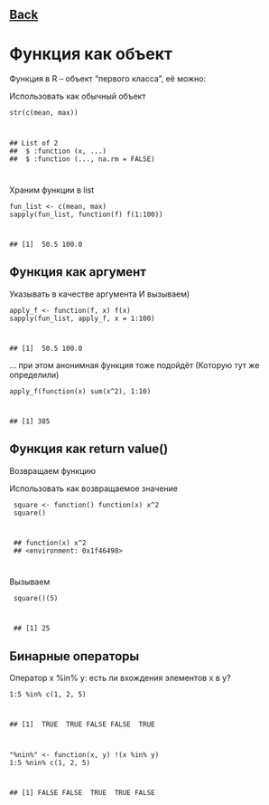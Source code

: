  ## [Back](https://github.com/ifanzilka/Statistic_for_R/blob/main/Module%203:%20advanced%20programming/3advanced_prjgramming.md)


# Функция как объект

Функция в R – объект “первого класса”, её можно:

Использовать как обычный объект


    str(c(mean, max))
#
    ## List of 2
    ##  $ :function (x, ...)  
    ##  $ :function (..., na.rm = FALSE)
#
Храним функции в list


    fun_list <- c(mean, max)
    sapply(fun_list, function(f) f(1:100))
#
    ## [1]  50.5 100.0



## Функция как аргумент

Указывать в качестве аргумента
И вызываем)


    apply_f <- function(f, x) f(x)
    sapply(fun_list, apply_f, x = 1:100)
#
    ## [1]  50.5 100.0

… при этом анонимная функция тоже подойдёт
(Которую тут же определили)
  
    apply_f(function(x) sum(x^2), 1:10)
#
    ## [1] 385

## Функция как return value()

Возвращаем функцию

Использовать как возвращаемое значение

     square <- function() function(x) x^2
     square()
#
     ## function(x) x^2
     ## <environment: 0x1f46498>
#
Вызываем
 
     square()(5)
#
     ## [1] 25

## Бинарные операторы

Оператор x %in% y: есть ли вхождения элементов x в y?

    1:5 %in% c(1, 2, 5)
#
    ## [1]  TRUE  TRUE FALSE FALSE  TRUE
#
    "%nin%" <- function(x, y) !(x %in% y)
    1:5 %nin% c(1, 2, 5)
#
    ## [1] FALSE FALSE  TRUE  TRUE FALSE


